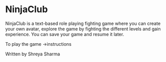# NinjaClub

NinjaClub is a text-based role playing fighting game where you can create your own avatar, explore the game by fighting the different levels and gain experience. You can save your game and resume it later.

To play the game ->instructions


Written by Shreya Sharma
